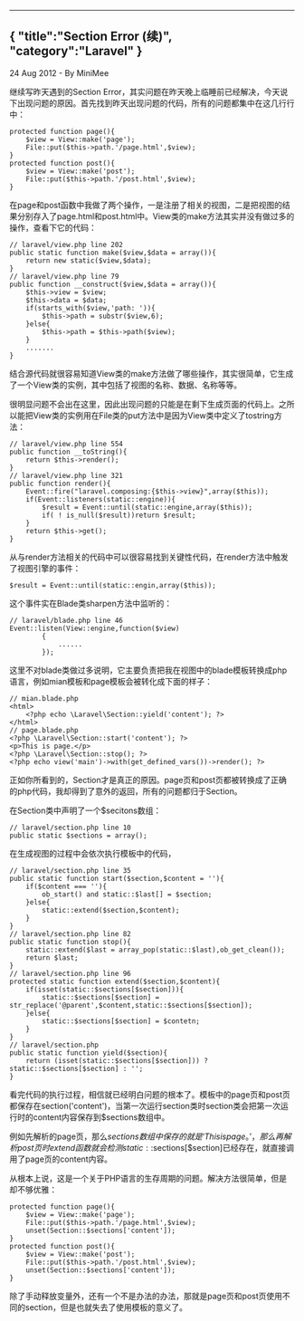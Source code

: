 -----
{
    "title":"Section Error (续)",
    "category":"Laravel"
}
-----

<p class="meta">24 Aug 2012 - By MiniMee</p>

继续写昨天遇到的Section Error，其实问题在昨天晚上临睡前已经解决，今天说下出现问题的原因。首先找到昨天出现问题的代码，所有的问题都集中在这几行行中：

    protected function page(){
        $view = View::make('page');
        File::put($this->path.'/page.html',$view);
    }
    protected function post(){
        $view = View::make('post');
        File::put($this->path.'/post.html',$view);
    }

在page和post函数中我做了两个操作，一是注册了相关的视图，二是把视图的结果分别存入了page.html和post.html中。View类的make方法其实并没有做过多的操作，查看下它的代码：

    // laravel/view.php line 202
    public static function make($view,$data = array()){
        return new static($view,$data);
    }
    // laravel/view.php line 79
    public function __construct($view,$data = array()){
        $this->view = $view;
        $this->data = $data;
        if(starts_with($view,'path: ')){
            $this->path = substr($view,6);
        }else{
            $this->path = $this->path($view);
        }
        .......
    }

结合源代码就很容易知道View类的make方法做了哪些操作，其实很简单，它生成了一个View类的实例，其中包括了视图的名称、数据、名称等等。

很明显问题不会出在这里，因此出现问题的只能是在剩下生成页面的代码上。之所以能把View类的实例用在File类的put方法中是因为View类中定义了tostring方法：

    // laravel/view.php line 554
    public function __toString(){
        return $this->render();
    }
    // laravel/view.php line 321
    public function render(){
        Event::fire("laravel.composing:{$this->view}",array($this));
        if(Event::listeners(static::engine)){
            $result = Event::until(static::engine,array($this));
            if( ! is_null($result))return $result;
        }
        return $this->get();
    }

从与render方法相关的代码中可以很容易找到关键性代码，在render方法中触发了视图引擎的事件：

    $result = Event::until(static::engin,array($this));

这个事件实在Blade类sharpen方法中监听的：

    // laravel/blade.php line 46
    Event::listen(View::engine,function($view)
            {
                ......
            });

这里不对blade类做过多说明，它主要负责把我在视图中的blade模板转换成php语言，例如mian模板和page模板会被转化成下面的样子：

    // mian.blade.php
    <html>
        <?php echo \Laravel\Section::yield('content'); ?>
    </html>
    // page.blade.php
    <?php \Laravel\Section::start('content'); ?>
    <p>This is page.</p>
    <?php \Laravel\Section::stop(); ?>
    <?php echo view('main')->with(get_defined_vars())->render(); ?>

正如你所看到的，Section才是真正的原因。page页和post页都被转换成了正确的php代码，我却得到了意外的返回，所有的问题都归于Section。

在Section类中声明了一个$secitons数组：

    // laravel/section.php line 10
    public static $sections = array();

在生成视图的过程中会依次执行模板中的代码，

    // laravel/section.php line 35
    public static function start($section,$content = ''){
        if($content === ''){
            ob_start() and static::$last[] = $section;
        }else{
            static::extend($section,$content);
        }
    }
    // laravel/section.php line 82
    public static function stop(){
        static::extend($last = array_pop(static::$last),ob_get_clean());
        return $last;
    }
    // laravel/section.php line 96
    protected static function extend($section,$content){
        if(isset(static::$sections[$section])){
            static::$sections[$section] = str_replace('@parent',$content,static::$sections[$section]);
        }else{
            static::$sections[$section] = $contetn;
        }
    }
    // laravel/section.php
    public static function yield($section){
        return (isset(static::$sections[$section])) ? static::$sections[$section] : '';
    }

看完代码的执行过程，相信就已经明白问题的根本了。模板中的page页和post页都保存在section('content')，当第一次运行section类时section类会把第一次运行时的content内容保存到$sections数组中。

例如先解析的page页，那么$sections数组中保存的就是‘This is page。’，那么再解析post页时extend函数就会检测static::$sections[$section]已经存在，就直接调用了page页的content内容。

从根本上说，这是一个关于PHP语言的生存周期的问题。解决方法很简单，但是却不够优雅：

    protected function page(){
        $view = View::make('page');
        File::put($this->path.'/page.html',$view);
        unset(Section::$sections['content']);
    }
    protected function post(){
        $view = View::make('post');
        File::put($this->path.'/post.html',$view);
        unset(Section::$sections['content']);
    }

除了手动释放变量外，还有一个不是办法的办法，那就是page页和post页使用不同的section，但是也就失去了使用模板的意义了。
